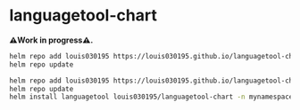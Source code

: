# languagetool-chart

**⚠️Work in progress⚠️.**

```bash
helm repo add louis030195 https://louis030195.github.io/languagetool-chart
helm repo update
```

```bash
helm repo add louis030195 https://louis030195.github.io/languagetool-chart
helm repo update
helm install languagetool louis030195/languagetool-chart -n mynamespace
```
